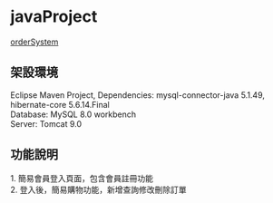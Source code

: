 # javaProject
<div>
<a href="https://github.com/ianyenGithub/javaProject/tree/main/orderSystem">orderSystem</a>
  <h2>架設環境</h2>
  Eclipse Maven Project, Dependencies: mysql-connector-java 5.1.49, hibernate-core 5.6.14.Final<br>
  Database: MySQL 8.0 workbench<br>
  Server: Tomcat 9.0<br>
  <h2>功能說明</h2>
  1. 簡易會員登入頁面，包含會員註冊功能<br>
  2. 登入後，簡易購物功能，新增查詢修改刪除訂單<br>
</div>
